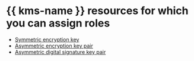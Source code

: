 # {{ kms-name }} resources for which you can assign roles

* [Symmetric encryption key](../../../kms/operations/key-access.md)
* [Asymmetric encryption key pair](../../../kms/operations/asymmetric-encryption-key-access.md)
* [Asymmetric digital signature key pair](../../../kms/operations/asymmetric-signature-key-access.md)
